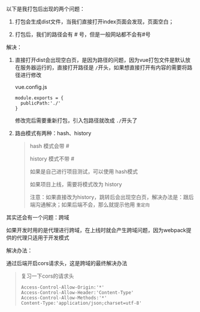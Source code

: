 以下是我打包后出现的两个问题：

1. 打包会生成dist文件，当我们直接打开index页面会发现，页面空白；

2. 打包后，我们的路径会有 # 号，但是一般网站都不会有#号

解决：

1. 直接打开dist会出现空白页，是因为路径的问题，因为vue打包文件是默认放在服务器运行的，直接打开路径是 `/`开头，如果想直接打开有内容的需要将路径进行修改

   vue.config.js

   ```
   module.exports = {
     publicPath:'./'
   }
   ```

   修改完后需要重新打包，引入包路径就改成 `./`开头了

2. 路由模式有两种：hash、history

   > hash 模式会带 #
   >
   > history 模式不带 #
   >
   > 如果是自己进行项目测试，可以使用 hash模式
   >
   > 如果项目上线，需要将模式改为 history
   >
   > 注意：如果直接改为history，跳转后会出现空白页，解决办法是：跟后端沟通解决；如果后端不会，那么就提示他用 `重定向` 



其实还会有一个问题：跨域

如果开发时用的是代理进行跨域，在上线时就会产生跨域问题，因为webpack提供的代理只适用于开发模式

解决办法：

通过后端开启cors请求头，这是跨域的最终解决办法

> 复习一下cors的请求头
>
> ```
> Access-Control-Allow-Origin:'*'
> Access-Control-Allow-Header:'Content-Type'
> Access-Control-Allow-Methods:'*'
> Content-Type:'application/json;charset=utf-8'
> ```
>
> 

